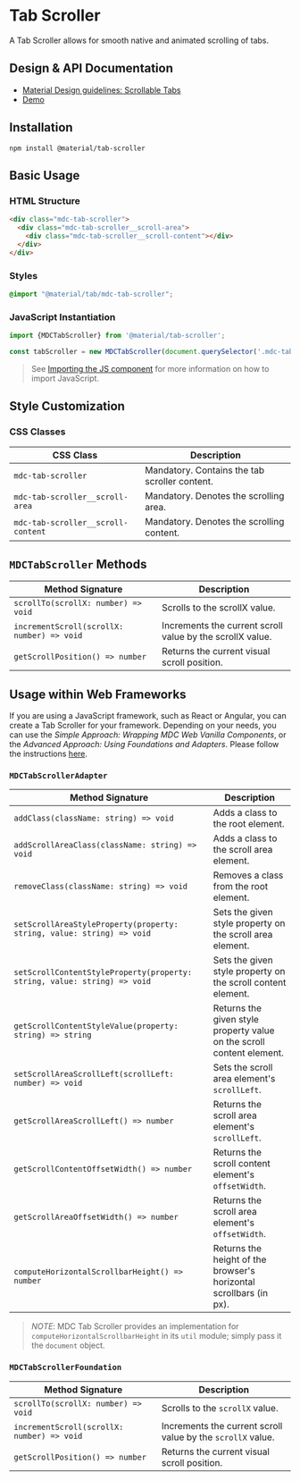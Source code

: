 <!--docs:
title: "Tab Scroller"
layout: detail
section: components
excerpt: "Allows for smooth native and animated scrolling of tabs."
iconId: tabs
path: /catalog/tabs/scroller/
-->

# Tab Scroller

A Tab Scroller allows for smooth native and animated scrolling of tabs.

## Design & API Documentation

<ul class="icon-list">
  <li class="icon-list-item icon-list-item--spec">
    <a href="https://material.io/go/design-tabs#scrollable-tabs">Material Design guidelines: Scrollable Tabs</a>
  </li>
  <li class="icon-list-item icon-list-item--link">
    <a href="https://material-components.github.io/material-components-web-catalog/#/component/tabs">Demo</a>
  </li>
</ul>

## Installation

```
npm install @material/tab-scroller
```

## Basic Usage

### HTML Structure

```html
<div class="mdc-tab-scroller">
  <div class="mdc-tab-scroller__scroll-area">
    <div class="mdc-tab-scroller__scroll-content"></div>
  </div>
</div>
```

### Styles

```scss
@import "@material/tab/mdc-tab-scroller";
```

### JavaScript Instantiation

```js
import {MDCTabScroller} from '@material/tab-scroller';

const tabScroller = new MDCTabScroller(document.querySelector('.mdc-tab-scroller'));
```

> See [Importing the JS component](../../docs/importing-js.md) for more information on how to import JavaScript.

## Style Customization

### CSS Classes

CSS Class | Description
--- | ---
`mdc-tab-scroller` | Mandatory. Contains the tab scroller content.
`mdc-tab-scroller__scroll-area` | Mandatory. Denotes the scrolling area.
`mdc-tab-scroller__scroll-content` | Mandatory. Denotes the scrolling content.

## `MDCTabScroller` Methods

Method Signature | Description
--- | ---
`scrollTo(scrollX: number) => void` | Scrolls to the scrollX value.
`incrementScroll(scrollX: number) => void` | Increments the current scroll value by the scrollX value.
`getScrollPosition() => number` | Returns the current visual scroll position.

## Usage within Web Frameworks

If you are using a JavaScript framework, such as React or Angular, you can create a Tab Scroller for your framework. Depending on your needs, you can use the _Simple Approach: Wrapping MDC Web Vanilla Components_, or the _Advanced Approach: Using Foundations and Adapters_. Please follow the instructions [here](../../docs/integrating-into-frameworks.md).

### `MDCTabScrollerAdapter`

Method Signature | Description
--- | ---
`addClass(className: string) => void` | Adds a class to the root element.
`addScrollAreaClass(className: string) => void` | Adds a class to the scroll area element.
`removeClass(className: string) => void` | Removes a class from the root element.
`setScrollAreaStyleProperty(property: string, value: string) => void` | Sets the given style property on the scroll area element.
`setScrollContentStyleProperty(property: string, value: string) => void` | Sets the given style property on the scroll content element.
`getScrollContentStyleValue(property: string) => string` | Returns the given style property value on the scroll content element.
`setScrollAreaScrollLeft(scrollLeft: number) => void` | Sets the scroll area element's `scrollLeft`.
`getScrollAreaScrollLeft() => number` | Returns the scroll area element's `scrollLeft`.
`getScrollContentOffsetWidth() => number` | Returns the scroll content element's `offsetWidth`.
`getScrollAreaOffsetWidth() => number` | Returns the scroll area element's `offsetWidth`.
`computeHorizontalScrollbarHeight() => number` | Returns the height of the browser's horizontal scrollbars (in px).

> *NOTE*: MDC Tab Scroller provides an implementation for `computeHorizontalScrollbarHeight` in its `util` module;
> simply pass it the `document` object.

### `MDCTabScrollerFoundation`

Method Signature | Description
--- | ---
`scrollTo(scrollX: number) => void` | Scrolls to the `scrollX` value.
`incrementScroll(scrollX: number) => void` | Increments the current scroll value by the `scrollX` value.
`getScrollPosition() => number` | Returns the current visual scroll position.
